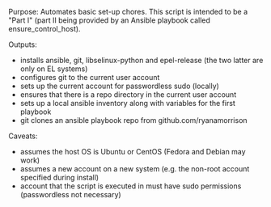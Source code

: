 Purpose: Automates basic set-up chores.  This script is intended to be a "Part I" (part II being provided by an Ansible playbook called ensure_control_host). 

Outputs:
* installs ansible, git, libselinux-python and epel-release (the two latter are only on EL systems)
* configures git to the current user account
* sets up the current account for passwordless sudo (locally)
* ensures that there is a repo directory in the current user account
* sets up a local ansible inventory along with variables for the first playbook
* git clones an ansible playbook repo from github.com/ryanamorrison

Caveats:
* assumes the host OS is Ubuntu or CentOS (Fedora and Debian may work)
* assumes a new account on a new system (e.g. the non-root account specified during install)
* account that the script is executed in must have sudo permissions (passwordless not necessary)
